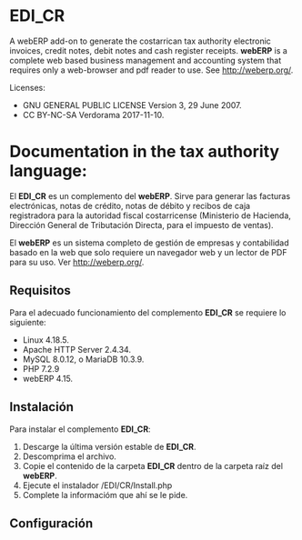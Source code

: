 # EDI_CR
A webERP add-on to generate the costarrican tax authority electronic invoices, credit notes, debit notes and cash register receipts. **webERP** is a complete web based business management and accounting system that requires only a web-browser and pdf reader to use. See http://weberp.org/.

Licenses:
* GNU GENERAL PUBLIC LICENSE Version 3, 29 June 2007.
* CC BY-NC-SA Verdorama 2017-11-10.

# Documentation in the tax authority language:

El **EDI_CR** es un complemento del **webERP**. Sirve para generar las facturas electrónicas, notas de crédito, notas de débito y recibos de caja registradora para la autoridad fiscal costarricense (Ministerio de Hacienda, Dirección  General de  Tributación  Directa, para el impuesto de ventas).

El **webERP** es un sistema completo de gestión de empresas y contabilidad basado en la web que solo requiere un navegador web y un lector de PDF para su uso. Ver http://weberp.org/.

## Requisitos
Para el adecuado funcionamiento del complemento **EDI_CR** se requiere lo siguiente:
* Linux 4.18.5.
* Apache HTTP Server 2.4.34.
* MySQL 8.0.12, o MariaDB 10.3.9.
* PHP 7.2.9
* webERP 4.15.

## Instalación
Para instalar el complemento **EDI_CR**:
1. Descarge la última versión estable de **EDI_CR**.
1. Descomprima el archivo.
1. Copie el contenido de la carpeta **EDI_CR** dentro de la carpeta raíz del **webERP**.
1. Ejecute el instalador /EDI/CR/Install.php
1. Complete la informacióm que ahí se le pide.

## Configuración



